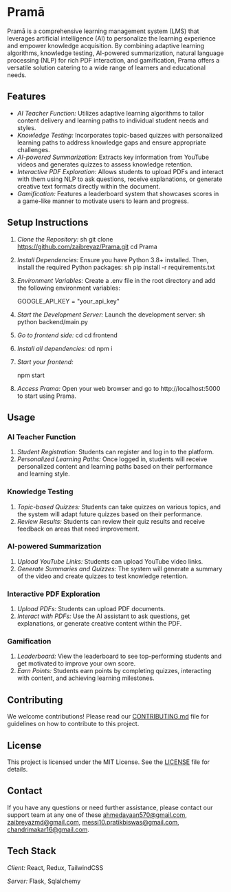# Pramā

Pramā is a comprehensive learning management system (LMS) that leverages artificial intelligence (AI) to personalize the learning experience and empower knowledge acquisition. By combining adaptive learning algorithms, knowledge testing, AI-powered summarization, natural language processing (NLP) for rich PDF interaction, and gamification, Prama offers a versatile solution catering to a wide range of learners and educational needs.

## Features

- *AI Teacher Function:* Utilizes adaptive learning algorithms to tailor content delivery and learning paths to individual student needs and styles.
- *Knowledge Testing:* Incorporates topic-based quizzes with personalized learning paths to address knowledge gaps and ensure appropriate challenges.
- *AI-powered Summarization:* Extracts key information from YouTube videos and generates quizzes to assess knowledge retention.
- *Interactive PDF Exploration:* Allows students to upload PDFs and interact with them using NLP to ask questions, receive explanations, or generate creative text formats directly within the document.
- *Gamification:* Features a leaderboard system that showcases scores in a game-like manner to motivate users to learn and progress.

## Setup Instructions

1. *Clone the Repository:*
    sh
    git clone https://github.com/zaibreyaz/Prama.git
    cd Prama
    

2. *Install Dependencies:*
    Ensure you have Python 3.8+ installed. Then, install the required Python packages:
    sh
    pip install -r requirements.txt
    

3. *Environment Variables:*
    Create a .env file in the root directory and add the following environment variables:
    
    GOOGLE_API_KEY = "your_api_key"
    

6. *Start the Development Server:*
    Launch the development server:
    sh
    python backend/main.py 
    
7. *Go to frontend side:*
    cd
    cd frontend 
    
8. *Install all dependencies:*
    cd
   npm i
    
9. *Start your frontend:*
    
    npm start
    

10. *Access Prama:*
    Open your web browser and go to http://localhost:5000 to start using Prama.

## Usage

### AI Teacher Function

1. *Student Registration:* Students can register and log in to the platform.
2. *Personalized Learning Paths:* Once logged in, students will receive personalized content and learning paths based on their performance and learning style.

### Knowledge Testing

1. *Topic-based Quizzes:* Students can take quizzes on various topics, and the system will adapt future quizzes based on their performance.
2. *Review Results:* Students can review their quiz results and receive feedback on areas that need improvement.

### AI-powered Summarization

1. *Upload YouTube Links:* Students can upload YouTube video links.
2. *Generate Summaries and Quizzes:* The system will generate a summary of the video and create quizzes to test knowledge retention.

### Interactive PDF Exploration

1. *Upload PDFs:* Students can upload PDF documents.
2. *Interact with PDFs:* Use the AI assistant to ask questions, get explanations, or generate creative content within the PDF.

### Gamification

1. *Leaderboard:* View the leaderboard to see top-performing students and get motivated to improve your own score.
2. *Earn Points:* Students earn points by completing quizzes, interacting with content, and achieving learning milestones.

## Contributing

We welcome contributions! Please read our [CONTRIBUTING.md](CONTRIBUTING.md) file for guidelines on how to contribute to this project.

## License

This project is licensed under the MIT License. See the [LICENSE](LICENSE) file for details.

## Contact

If you have any questions or need further assistance, please contact our support team at any one of these ahmedayaan570@gmail.com, zaibreyazmd@gmail.com, messi10.pratikbiswas@gmail.com, chandrimakar16@gmail.com.


## Tech Stack

*Client:* React, Redux, TailwindCSS

*Server:* Flask, Sqlalchemy
